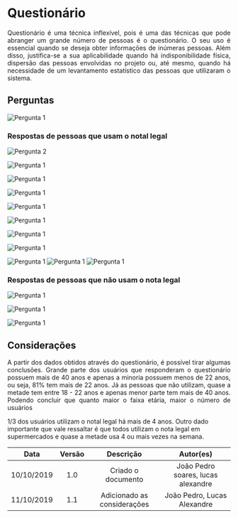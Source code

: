 # Questionário
<p align="justify">
Questionário é uma técnica inflexível, pois é uma das técnicas que pode abranger um grande número de pessoas é o questionário. O seu uso é essencial quando se deseja obter informações de inúmeras pessoas. Além disso, justifica-se a sua aplicabilidade quando há indisponibilidade física, dispersão das pessoas envolvidas no projeto ou, até mesmo, quando há necessidade de um levantamento estatístico das pessoas que utilizaram o sistema.
</p>

## Perguntas



![Pergunta 1](img/Questionario1.png)

### Respostas de pessoas que usam o notal legal

![Pergunta 2](img/Questionario2.png)

![Pergunta 1](img/Questionario3.png)

![Pergunta 1](img/Questionario4.png)

![Pergunta 1](img/Questionario5.png)

![Pergunta 1](img/Questionario6.png)

![Pergunta 1](img/Questionario7.png)

![Pergunta 1](img/Questionario8.png)

![Pergunta 1](img/Questionario9.png)

![Pergunta 1](img/Questionario10.png)
![Pergunta 1](img/Questionario11.png)
![Pergunta 1](img/Questionario12.png)

### Respostas de pessoas que não usam o nota legal

![Pergunta 1](img/Questionario13.png)

![Pergunta 1](img/Questionario14.png)

![Pergunta 1](img/Questionario15.png)


## Considerações

<p align="justify">
A partir dos dados obtidos através do questionário, é possível tirar algumas conclusões. Grande parte dos usuários que responderam o questionário possuem mais de 40 anos e apenas a minoria possuem menos de 22 anos, ou seja, 81% tem mais de 22 anos. Já as pessoas que não utilizam, quase a metade tem entre 18 - 22 anos e apenas menor parte tem mais de 40 anos. Podendo concluir que quanto maior o faixa etária, maior o número de usuários

1/3 dos usuários utilizam o notal legal há mais de 4 anos. Outro dado importante que vale ressaltar é que todos utilizam o nota legal em supermercados e quase a metade usa 4 ou mais vezes na semana.


|   Data   | Versão |           Descrição           |             Autor(es)              |
|:--------:|:------:|:-----------------------------:|:----------------------------------:|
| 10/10/2019 |  1.0   |   Criado o documento    |  João Pedro soares, lucas alexandre|
|11/10/2019| 1.1 | Adicionado as considerações| João Pedro, Lucas Alexandre|